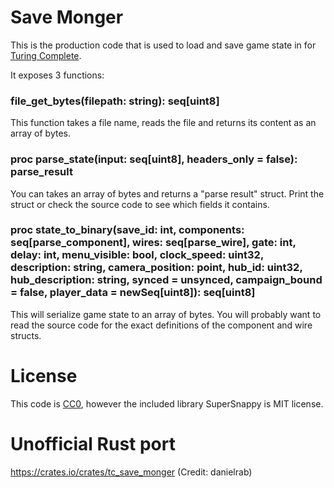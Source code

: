 # Save Monger
This is the production code that is used to load and save game state in for [Turing Complete](https://store.steampowered.com/app/1444480/Turing_Complete/).

It exposes 3 functions: 

### file_get_bytes(filepath: string): seq[uint8]

This function takes a file name, reads the file and returns its content as an array of bytes.

### proc parse_state(input: seq[uint8], headers_only = false): parse_result

You can takes an array of bytes and returns a "parse result" struct. Print the struct or check the source code to see which fields it contains.

### proc state_to_binary(save_id: int, components: seq[parse_component], wires: seq[parse_wire], gate: int, delay: int, menu_visible: bool, clock_speed: uint32, description: string, camera_position: point, hub_id: uint32, hub_description: string, synced = unsynced, campaign_bound = false, player_data = newSeq[uint8]): seq[uint8]

This will serialize game state to an array of bytes. You will probably want to read the source code for the exact definitions of the component and wire structs.

# License
This code is [CC0](https://creativecommons.org/share-your-work/public-domain/cc0/), however the included library SuperSnappy is MIT license.

# Unofficial Rust port
https://crates.io/crates/tc_save_monger (Credit: danielrab)
